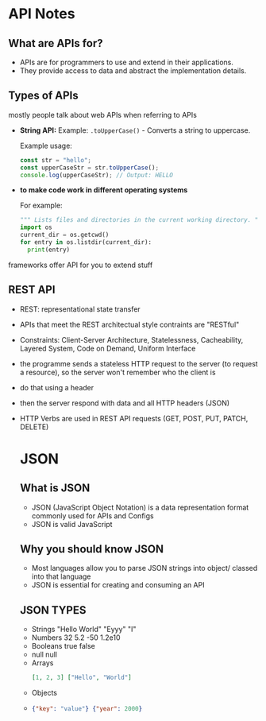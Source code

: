 # API Notes

## What are APIs for?
- APIs are for programmers to use and extend in their applications.
- They provide access to data and abstract the implementation details.

## Types of APIs

mostly people talk about web APIs when referring to APIs
- **String API:** Example: `.toUpperCase()` - Converts a string to uppercase.

  Example usage:
  ```javascript
  const str = "hello";
  const upperCaseStr = str.toUpperCase();
  console.log(upperCaseStr); // Output: HELLO

- **to make code work in different operating systems**

  For example:
  ```python
  """ Lists files and directories in the current working directory. """
  import os
  current_dir = os.getcwd()
  for entry in os.listdir(current_dir):
    print(entry)

frameworks offer API for you to extend stuff

## REST API
- REST: representational state transfer
- APIs that meet the REST architectual style contraints are "RESTful"
- Constraints: Client-Server Architecture, Statelessness, Cacheability, Layered System, Code on Demand, Uniform Interface

- the programme sends a stateless HTTP request to the server (to request a resource), so the server won't remember who the client is
- do that using a header
- then the server respond with data and all HTTP headers (JSON)
- HTTP Verbs are used in REST API requests (GET, POST, PUT, PATCH, DELETE)

  # JSON
  ## What is JSON
  - JSON (JavaScript Object Notation) is a data representation format commonly used for APIs and Configs
  - JSON is valid JavaScript

  ## Why you should know JSON
  - Most languages allow you to parse JSON strings into object/ classed into that language
  - JSON is essential for creating and consuming an API

  ## JSON TYPES
  - Strings  "Hello World" "Eyyy" "I"
  - Numbers 32 5.2 -50 1.2e10
  - Booleans true false
  - null null
  - Arrays
    ```JSON
    [1, 2, 3] ["Hello", "World"]
  - Objects
  - ```JSON
    {"key": "value"} {"year": 2000}
  
